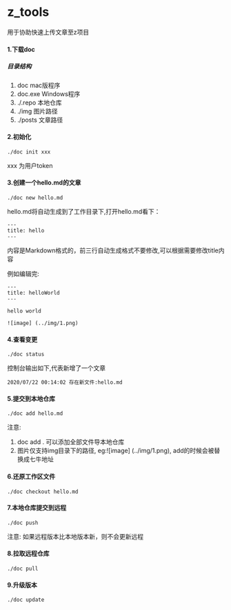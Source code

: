 # z_tools
用于协助快速上传文章至z项目


#### 1.下载doc 
##### 目录结构
1. doc  mac版程序
2. doc.exe Windows程序
3. ./.repo 本地仓库
4. ./img 图片路径
4. ./posts 文章路径

#### 2.初始化 

```
./doc init xxx
```
xxx 为用户token

#### 3.创建一个hello.md的文章

```
./doc new hello.md
```
hello.md将自动生成到了工作目录下,打开hello.md看下：

```
---
title: hello
---
```
内容是Markdown格式的，前三行自动生成格式不要修改,可以根据需要修改title内容

例如编辑完:

```
---
title: helloWorld
---

hello world

![image] (../img/1.png)
```

#### 4.查看变更
```
./doc status
```
控制台输出如下,代表新增了一个文章
```
2020/07/22 00:14:02 存在新文件:hello.md
```

#### 5.提交到本地仓库
```
./doc add hello.md
```
注意: 
1. doc add . 可以添加全部文件导本地仓库
2. 图片仅支持img目录下的路径, eg:![image] (../img/1.png), add的时候会被替换成七牛地址

#### 6.还原工作区文件
```
./doc checkout hello.md
```

#### 7.本地仓库提交到远程
```
./doc push
```
注意: 如果远程版本比本地版本新，则不会更新远程

#### 8.拉取远程仓库
```
./doc pull
```

#### 9.升级版本
```
./doc update
```
